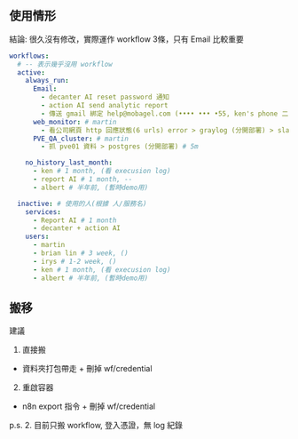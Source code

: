 ## 使用情形

結論: 很久沒有修改，實際運作 workflow 3條，只有 Email 比較重要


``` yaml
workflows:
  # -- 表示幾乎沒用 workflow
  active:
    always_run:
      Email:
        - decanter AI reset password 通知
        - action AI send analytic report
        - 傳送 gmail 綁定 help@mobagel.com (•••• ••• •55, ken's phone 二階段驗證)
      web_monitor: # martin
        - 看公司網頁 http 回應狀態(6 urls) error > graylog (分開部署) > slack  # 5m
      PVE_QA_cluster: # martin
        - 抓 pve01 資料 > postgres (分開部署) # 5m

    no_history_last_month:
      - ken # 1 month, (看 execusion log)
      - report AI # 1 month, --
      - albert # 半年前, (暫時demo用)

  inactive: # 使用的人(根據 人/服務名)
    services:
      - Report AI # 1 month
      - decanter + action AI
    users:  
      - martin 
      - brian lin # 3 week, ()
      - irys # 1-2 week, ()
      - ken # 1 month, (看 execusion log)
      - albert # 半年前, (暫時demo用)

```

## 搬移

建議

1. 直接搬 

- 資料夾打包帶走 + 刪掉 wf/credential

2. 重啟容器

- n8n export 指令 + 刪掉 wf/credential


p.s. 2. 目前只搬 workflow, 登入憑證，無 log 紀錄 